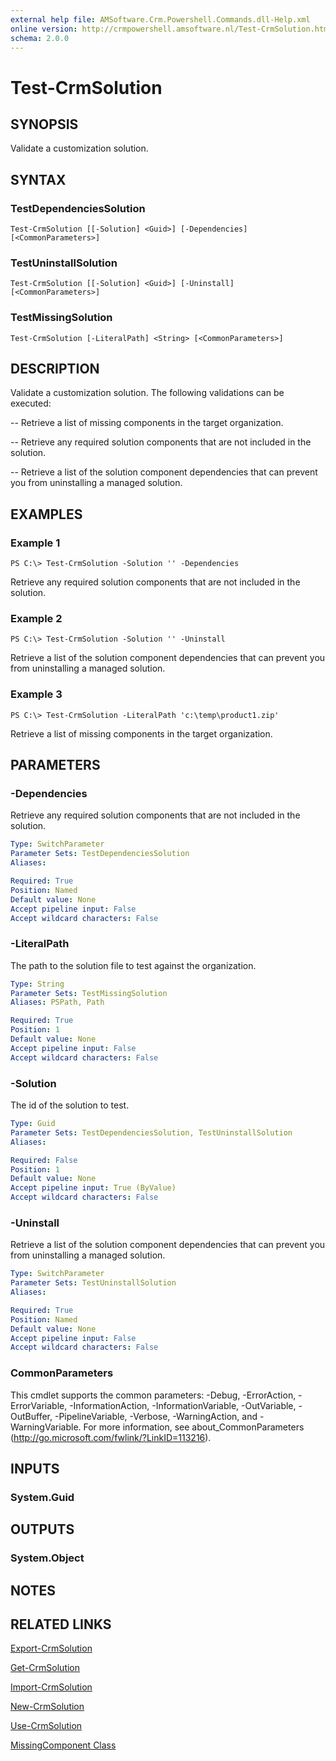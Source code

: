 ```yaml
---
external help file: AMSoftware.Crm.Powershell.Commands.dll-Help.xml
online version: http://crmpowershell.amsoftware.nl/Test-CrmSolution.html
schema: 2.0.0
---
```


# Test-CrmSolution

## SYNOPSIS
Validate a customization solution.

## SYNTAX

### TestDependenciesSolution
```
Test-CrmSolution [[-Solution] <Guid>] [-Dependencies] [<CommonParameters>]
```

### TestUninstallSolution
```
Test-CrmSolution [[-Solution] <Guid>] [-Uninstall] [<CommonParameters>]
```

### TestMissingSolution
```
Test-CrmSolution [-LiteralPath] <String> [<CommonParameters>]
```

## DESCRIPTION
Validate a customization solution. 
The following validations can be executed:

 -- Retrieve a list of missing components in the target organization.
 
 -- Retrieve any required solution components that are not included in the solution.
 
 -- Retrieve a list of the solution component dependencies that can prevent you from uninstalling a managed solution.

## EXAMPLES

### Example 1
```
PS C:\> Test-CrmSolution -Solution '' -Dependencies
```

Retrieve any required solution components that are not included in the solution.

### Example 2
```
PS C:\> Test-CrmSolution -Solution '' -Uninstall
```

Retrieve a list of the solution component dependencies that can prevent you from uninstalling a managed solution.

### Example 3
```
PS C:\> Test-CrmSolution -LiteralPath 'c:\temp\product1.zip'
```

Retrieve a list of missing components in the target organization.

## PARAMETERS

### -Dependencies
Retrieve any required solution components that are not included in the solution.

```yaml
Type: SwitchParameter
Parameter Sets: TestDependenciesSolution
Aliases: 

Required: True
Position: Named
Default value: None
Accept pipeline input: False
Accept wildcard characters: False
```

### -LiteralPath
The path to the solution file to test against the organization.

```yaml
Type: String
Parameter Sets: TestMissingSolution
Aliases: PSPath, Path

Required: True
Position: 1
Default value: None
Accept pipeline input: False
Accept wildcard characters: False
```

### -Solution
The id of the solution to test.

```yaml
Type: Guid
Parameter Sets: TestDependenciesSolution, TestUninstallSolution
Aliases: 

Required: False
Position: 1
Default value: None
Accept pipeline input: True (ByValue)
Accept wildcard characters: False
```

### -Uninstall
Retrieve a list of the solution component dependencies that can prevent you from uninstalling a managed solution.

```yaml
Type: SwitchParameter
Parameter Sets: TestUninstallSolution
Aliases: 

Required: True
Position: Named
Default value: None
Accept pipeline input: False
Accept wildcard characters: False
```

### CommonParameters
This cmdlet supports the common parameters: -Debug, -ErrorAction, -ErrorVariable, -InformationAction, -InformationVariable, -OutVariable, -OutBuffer, -PipelineVariable, -Verbose, -WarningAction, and -WarningVariable. For more information, see about_CommonParameters (http://go.microsoft.com/fwlink/?LinkID=113216).

## INPUTS

### System.Guid

## OUTPUTS

### System.Object

## NOTES

## RELATED LINKS

[Export-CrmSolution](Export-CrmSolution.md)

[Get-CrmSolution](Get-CrmSolution.md)

[Import-CrmSolution](Import-CrmSolution.md)

[New-CrmSolution](New-CrmSolution.md)

[Use-CrmSolution](Use-CrmSolution.md)

[MissingComponent Class](https://msdn.microsoft.com/library/microsoft.crm.sdk.messages.missingcomponent.aspx)
